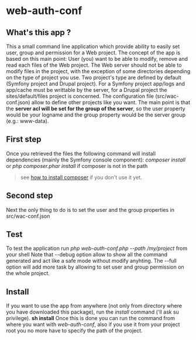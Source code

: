 # web-auth-conf
## What's this app ?
This a small command line application which provide ability to easily set user, group and permission for a Web project.
The concept of the app is based on this main point:
User (you) want to be able to modify, remove and read each files of the Web project.
The Web server should not be able to modify files in the project, with the exception of some directories depending on the type of project you use.
Two project's type are defined by default (Symfony project and Drupal project). For a Symfony project app/logs and app/cache must be writtable by the server, for a Drupal project the sites/default/files project is concerned. 
The configuration file (src/wac-conf.json) allow to define other projects like you want.
The main point is that the **server acl will be set for the group of the server**, so the user property would be your logname and the group property would be the server group (e.g.: www-data). 
## First step
Once you retrieved the files the following command will install dependencies (mainly the Symfony console component):
*composer install* or
*php composer.phar install* if composer is not in the path
> see [how to install composer](https://getcomposer.org/doc/00-intro.md) if you don't use it yet. 
## Second step 
Next the only thing to do is to set the user and the group properties in src/wac-conf.json
## Test
To test the application run *php web-auth-conf.php --path /my/project* from your shell
Note that --debug option allow to show all the command generated and act like a safe mode without modify anyhting.
The --full option will add more task by allowing to set user and group permission on the whole project.
## Install
If you want to use the app from anywhere (not only from directory where you have downloaded this package), run the *install* command ('ll ask su privilege).
**sh install**
Once this is done you can run the command from where you want with *web-auth-conf*, also if you use it from your project root you no more have to specify the path of the project.

